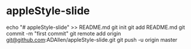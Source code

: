 # appleStyle-slide
echo "# appleStyle-slide" >> README.md
git init
git add README.md
git commit -m "first commit"
git remote add origin git@github.com:ADAllen/appleStyle-slide.git
git push -u origin master